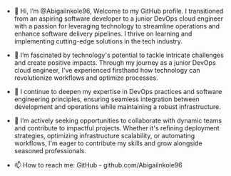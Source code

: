 - 👋 Hi, I’m @Abigailnkole96, Welcome to my GitHub profile. I transitioned from an aspiring software developer to a junior DevOps cloud engineer with a passion for leveraging technology to streamline operations and enhance software delivery pipelines. I thrive on learning and implementing cutting-edge solutions in the tech industry.

- 👀 I’m fascinated by technology's potential to tackle intricate challenges and create positive impacts. Through my journey as a junior DevOps cloud engineer, I've experienced firsthand how technology can revolutionize workflows and optimize processes.

- 🌱 I continue to deepen my expertise in DevOps practices and software engineering principles, ensuring seamless integration between development and operations while maintaining a robust infrastructure.

- 💼 I’m actively seeking opportunities to collaborate with dynamic teams and contribute to impactful projects. Whether it's refining deployment strategies, optimizing infrastructure scalability, or automating workflows, I'm eager to contribute my skills and grow alongside seasoned professionals.

- 📫 How to reach me: GitHub - github.com/Abigailnkole96

<!---
Abigailnkole96/Abigailnkole96 is a ✨ special ✨ repository because its `README.md` (this file) appears on your GitHub profile.
You can click the Preview link to take a look at your changes.
--->
